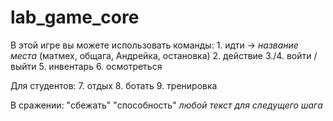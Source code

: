 # lab_game_core
В этой игре вы можете использовать команды:
    1. идти -> *название места* (матмех, общага, Андрейка, остановка)
    2. действие
    3./4. войти / выйти
    5. инвентарь
    6. осмотреться

Для студентов:
    7. отдых
    8. ботать
    9. тренировка

В сражении:
    "сбежать"
    "способность"
    *любой текст для следущего шага*


